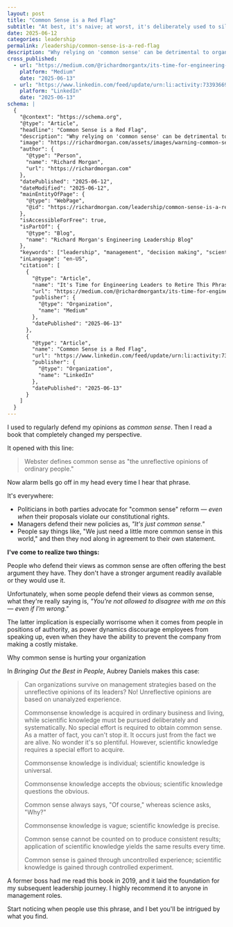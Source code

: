 ```yaml
---
layout: post
title: "Common Sense is a Red Flag"
subtitle: "At best, it's naive; at worst, it's deliberately used to silence dissent."
date: 2025-06-12
categories: leadership
permalink: /leadership/common-sense-is-a-red-flag
description: "Why relying on 'common sense' can be detrimental to organizational decision making, and how scientific thinking produces better results."
cross_published:
  - url: "https://medium.com/@richardmorgantx/its-time-for-engineering-leaders-to-retire-this-phrase-f81716a47235"
    platform: "Medium"
    date: "2025-06-13"
  - url: "https://www.linkedin.com/feed/update/urn:li:activity:7339366922586628097/"
    platform: "LinkedIn"
    date: "2025-06-13"
schema: |
  {
    "@context": "https://schema.org",
    "@type": "Article",
    "headline": "Common Sense is a Red Flag",
    "description": "Why relying on 'common sense' can be detrimental to organizational decision making, and how scientific thinking produces better results.",
    "image": "https://richardmorgan.com/assets/images/warning-common-sense-ahead.jpg",
    "author": {
      "@type": "Person",
      "name": "Richard Morgan",
      "url": "https://richardmorgan.com"
    },
    "datePublished": "2025-06-12",
    "dateModified": "2025-06-12",
    "mainEntityOfPage": {
      "@type": "WebPage",
      "@id": "https://richardmorgan.com/leadership/common-sense-is-a-red-flag"
    },
    "isAccessibleForFree": true,
    "isPartOf": {
      "@type": "Blog",
      "name": "Richard Morgan's Engineering Leadership Blog"
    },
    "keywords": ["leadership", "management", "decision making", "scientific thinking", "common sense"],
    "inLanguage": "en-US",
    "citation": [
      {
        "@type": "Article",
        "name": "It's Time for Engineering Leaders to Retire This Phrase",
        "url": "https://medium.com/@richardmorgantx/its-time-for-engineering-leaders-to-retire-this-phrase-f81716a47235",
        "publisher": {
          "@type": "Organization",
          "name": "Medium"
        },
        "datePublished": "2025-06-13"
      },
      {
        "@type": "Article",
        "name": "Common Sense is a Red Flag",
        "url": "https://www.linkedin.com/feed/update/urn:li:activity:7339366922586628097/",
        "publisher": {
          "@type": "Organization",
          "name": "LinkedIn"
        },
        "datePublished": "2025-06-13"
      }
    ]
  }
---
```


I used to regularly defend my opinions as _common sense_. Then I read a book that completely changed my perspective.

It opened with this line:

> Webster defines common sense as "the unreflective opinions of ordinary people."

Now alarm bells go off in my head every time I hear that phrase.

It's everywhere:

- Politicians in both parties advocate for "common sense" reform — _even when_ their proposals violate our constitutional rights.
- Managers defend their new policies as, _"It's just common sense."_
- People say things like, "We just need a little more common sense in this world," and then they nod along in agreement to their own statement.

**I've come to realize two things:**

People who defend their views as common sense are often offering the best argument they have. They don't have a stronger argument readily available or they would use it.

Unfortunately, when some people defend their views as common sense, what they're really saying is, _"You're not allowed to disagree with me on this — even if I'm wrong."_

The latter implication is especially worrisome when it comes from people in positions of authority, as power dynamics discourage employees from speaking up, even when they have the ability to prevent the company from making a costly mistake.

Why common sense is hurting your organization

In _Bringing Out the Best in People_, Aubrey Daniels makes this case:

> Can organizations survive on management strategies based on the unreflective opinions of its leaders? No! Unreflective opinions are based on unanalyzed experience.
>
> Commonsense knowledge is acquired in ordinary business and living, while scientific knowledge must be pursued deliberately and systematically. No special effort is required to obtain common sense. As a matter of fact, you can't stop it. It occurs just from the fact we are alive. No wonder it's so plentiful. However, scientific knowledge requires a special effort to acquire.
>
> Commonsense knowledge is individual; scientific knowledge is universal.
>
> Commonsense knowledge accepts the obvious; scientific knowledge questions the obvious.
>
> Common sense always says, "Of course," whereas science asks, "Why?"
>
> Commonsense knowledge is vague; scientific knowledge is precise.
>
> Common sense cannot be counted on to produce consistent results; application of scientific knowledge yields the same results every time.
>
> Common sense is gained through uncontrolled experience; scientific knowledge is gained through controlled experiment.

A former boss had me read this book in 2019, and it laid the foundation for my subsequent leadership journey. I highly recommend it to anyone in management roles.

Start noticing when people use this phrase, and I bet you'll be intrigued by what you find.
